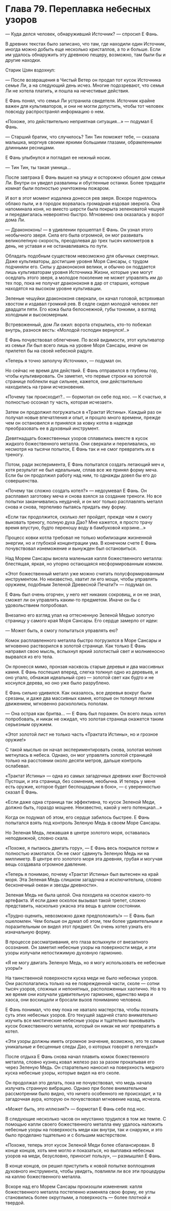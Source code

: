 # Глава 79. Переплавка небесных узоров


— Куда делся человек, обнаруживший Источник? — спросил Е Фань.

В древних текстах было записано, что там, где находили один Источник, иногда можно добыть еще несколько кристаллов, а то и больше. Если им удалось обнаружить эту древнюю пещеру, возможно, там были бы и другие находки.

Старик Цзян вздохнул:

— После возвращения в Чистый Ветер он продал тот кусок Источника семье Ли, а на следующий день исчез. Многие подозревают, что семья Ли не хотела платить, и пошла на нечестивые действия.

Е Фань понял, что семья Ли устранила свидетеля. Источник крайне важен для культиваторов, и они не могли допустить, чтобы тот человек повсюду распространял информацию о нем.

«Похоже, это действительно неприятная ситуация…» — подумал Е Фань.

— Старший братик, что случилось? Тин Тин поможет тебе, — сказала малышка, моргнув своими яркими большими глазами, обрамленными длинными ресницами.

Е Фань улыбнулся и погладил ее нежный носик.

— Тин Тин, ты такая умница…

После завтрака Е Фань вышел на улицу и осторожно обошел дом семьи Ли. Внутри он увидел развалины и обугленные останки. Более тридцати комнат были полностью уничтожены пожаром.

И вот в этот момент издалека донесся рев зверя. Вскоре поднялось облако пыли, и в городок ворвалась громадная ездовая зверюга. Она напоминала коня, но вместо шерсти была покрыта зеленоватой чешуей и передвигалась невероятно быстро. Мгновенно она оказалась у ворот дома Ли.

— Драконоконь! — в удивлении прошептал Е Фань. Он узнал этого необычного зверя. Сила его была огромной, он мог развивать великолепную скорость, преодолевая до трех тысяч километров в день, не уставая и не останавливаясь по пути.

Обладать подобным существом невозможно для обычных смертных. Даже культиваторы, достигшие уровня Моря Сансары, с трудом подчиняли его. Силы у драконоконя велики, и обычно он поддается лишь культиваторам уровня Источника Жизни, которые уже могут оседлать этого зверя, а молодое поколение не может управлять им до тех пор, пока не получат драконоконя в дар от старших, которые находятся на высоком уровне культивации.

Зеленые чешуйки драконоконя сверкали, он качал головой, встряхивал хвостом и издавал громкий рев. В седле сидел молодой человек лет двадцати пяти. Его кожа была белоснежной, губы тонкими, а взгляд холодным и высокомерным.

Встревоженный, дом Ли ожил: ворота открылись, кто-то побежал внутрь, разнося весть: «Молодой господин вернулся!..»

Е Фань почувствовал облегчение. По всей видимости, этот культиватор из семьи Ли был всего лишь на уровне Моря Сансары, иначе он прилетел бы на своей небесной радуге.

«Теперь я точно заполучу Источник», — подумал он.

Но сейчас не время для действий. Е Фань отправился в глубины гор, чтобы культивировать. Он заметил, что первые строки на золотой странице поблекли еще сильнее, кажется, они действительно находились на грани исчезновения.

«Почему так происходит?.. — бормотал он себе под нос. — К счастью, я полностью осознал ту часть, которая исчезает».

Затем он продолжил погружаться в «Трактат Истины». Каждый раз он получал новые впечатления и опыт, и прошло много времени, прежде чем он остановился и принялся за ковку котла в надежде преобразовать ее в духовный инструмент.

Девятнадцать божественных узоров сплавились вместе в кусок жидкого божественного металла. Они сверкали и переливались, но несмотря на тысячи попыток, Е Фань так и не смог превратить их в треногу.

Потом, ради эксперимента, Е Фань попытался создать летающий меч и, хотя результат не был идеальным, сплав все же принял форму меча. Если бы он продолжил работу над ним, то однажды довел бы его до совершенства.

«Почему так сложно создать котел?» — недоумевал Е Фань. Он расплавил заготовку меча и снова взялся за создание треноги. Но все попытки заканчивались неудачей, и он мог только расплавлять металл снова и снова, терпеливо пытаясь придать ему форму.

«Если так продолжится, сколько лет пройдет, прежде чем я смогу выковать треногу, полную духа Дао? Мне кажется, я просто трачу время впустую, будто переношу воду в бамбуковой корзине…»

Процесс ковки котла требовал не только мобилизации жизненной энергии, но и глубокой концентрации ума. В конечном счете Е Фань почувствовал изнеможение и вынужден был остановиться.

Над Морем Сансары висела маленькая капля божественного металла: блестящая, яркая, но упорно остающаяся несформированным комком.

«Этот божественный металл уже можно считать полусформированным инструментом. Но неизвестно, хватит ли его мощи, чтобы управлять оружием, подобным Зеленой Древесной Печати?» — подумал он.

Е Фань был очень огорчен, у него нет никаких сокровищ, и он не знал, сможет ли он управлять каким-то предметом. Иначе он бы с удовольствием попробовал.

Внезапно его взгляд упал на оттесненную Зеленой Медью золотую страницу у самого края Моря Сансары. Его сердце замерло от идеи:

— Может быть, я смогу попытаться управлять ею?

Комок расплавленного металла быстро погрузился в Море Сансары и мгновенно растворился в золотой странице. Как только Е Фань направил свою мысль, вспыхнул яркий золотистый свет и молниеносно вырвался из его тела.

Он пронесся мимо, пронзая насквозь старые деревья и два массивных камня. Е Фань поспешил вперед, слегка толкнул одно из деревьев, и оно упало, обнажая идеальный срез — золотой свет как будто и не коснулся дерева, но оно уже было разрублено.

Е Фань сильно удивился. Как оказалось, все деревья вокруг были срезаны, и даже два массивных камня, которые он толкнул легким движением, мгновенно раскололись пополам.

— Она острая как бритва… — Е Фань был поражен. Он всего лишь хотел попробовать, и никак не ожидал, что золотая страница окажется таким серьезным оружием.

«Этот золотой лист не только часть «Трактата Истины», но и грозное оружие!»

С такой мыслью он начал экспериментировать снова, золотая молния метнулась в небеса. Однако, он мог управлять золотой страницей только на расстоянии около десяти метров, дальше контроль ослабевал.

«Трактат Истины» — одна из самых загадочных древних книг Восточной Пустоши, и эта страница, без сомнения, необычна. И теперь у меня есть оружие, которое будет беспощадным в бою», — с уверенностью сказал Е Фань.

«Если даже одна страница так эффективна, то кусок Зеленой Меди, должно быть, гораздо мощнее. Неизвестно, какой у него потенциал…»

Когда он подумал об этом, его сердце забилось быстрее. Е Фань попытался взять под контроль Зеленую Медь в своем Море Сансары.

Но Зеленая Медь, лежавшая в центре золотого моря, оставалась неподвижной, словно скала.

«Похоже, я пытаюсь двигать гору», — Е Фань весь покрылся потом и полностью измотался. Он не смог сдвинуть Зеленую Медь ни на миллиметр. В центре его золотого моря эта древняя, грубая и могучая вещь создавала огромное давление.

«Теперь я понимаю, почему «Трактат Истины» был вытеснен на край моря. Эта Зеленая Медь слишком загадочна и исключительна, словно бесконечный океан и звезды древности».

Зеленая Медь не была целой. Она походила на осколок какого-то артефакта. И если даже осколок вызывал такой трепет, сложно представить, насколько ужасна эта вещь в целом состоянии.

«Трудно оценить, невозможно даже предположить!» — Е Фань был ошеломлен. Чем больше он думал об этом, тем более удивительным и поразительным он видел этот предмет. Он очень хотел узнать его изначальную форму.

В процессе рассматривания, его глаза вспыхнули от внезапного осознания. Он заметил небесные узоры на поверхности меди, и эти узоры излучали непостижимую духовную гармонию.

«Я не могу двигать Зеленую Медь, но я могу использовать ее небесные узоры!»

На таинственной поверхности куска меди не было небесных узоров. Они располагались только на ее поврежденной части, сколе — сотни тысяч узоров, сложных и непонятных, расположенных хаотично. Но в то же время они излучали удивительную гармонию, единство мира и хаоса, они восхищали и бросали вызов пониманию человека.

Е Фань понимал, что ему пока не хватало мастерства, чтобы познать суть этих небесных узоров. Его текущей задачей стало внимательно изучить все мистические небесные узоры и тщательно выковывать кусок божественного металла, который он никак не мог превратить в котел.

«Эти узоры должны иметь огромное значение, возможно, это те самые уникальные и бесценные следы Дао, о которых говорят в легендах!»

После отдыха Е Фань снова начал плавить комок божественного металла, словно кузнец ковал железо раз за разом прокатывая его через Зеленую Медь. Он старательно наносил на поверхность медного куска небесные узоры, которые видел на его сколе.

Он продолжал это делать, пока не почувствовал, что медь начала излучать странную вибрацию. Однако при более внимательном рассмотрении было видно, что ничего особенного не происходит, и та загадочная аура, которую он почувствовал мгновение назад, исчезла.

«Может быть, это иллюзия?» — бормотал Е Фань себе под нос.

В следующие несколько часов он неустанно трудился в том же темпе. С помощью капли своего божественного металла ему удалось наложить небесные узоры на поверхность меди как внутри, так и снаружи, и это было проделано тщательно и с большим мастерством.

«Похоже, теперь этот кусок Зеленой Меди более сбалансирован. В конце концов, хоть мне могло и показаться, но выплавка небесных узоров на меди, безусловно, приносит пользу», — размышлял Е Фань.

В конце концов, он решил приступить к новой попытке воплощения духовного инструмента, чтобы увидеть, повлияли ли все эти процедуры на каплю божественного металла.

Вскоре над его Морем Сансары произошли изменения: капля божественного металла постепенно изменяла свою форму, ее углы становились более округлыми, а поверхность — более плотной и твердой.